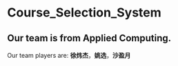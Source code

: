 # Course_Selection_System


## Our team is from Applied Computing.

Our team players are: **徐炜杰**，**姚选**，**沙盈月**
